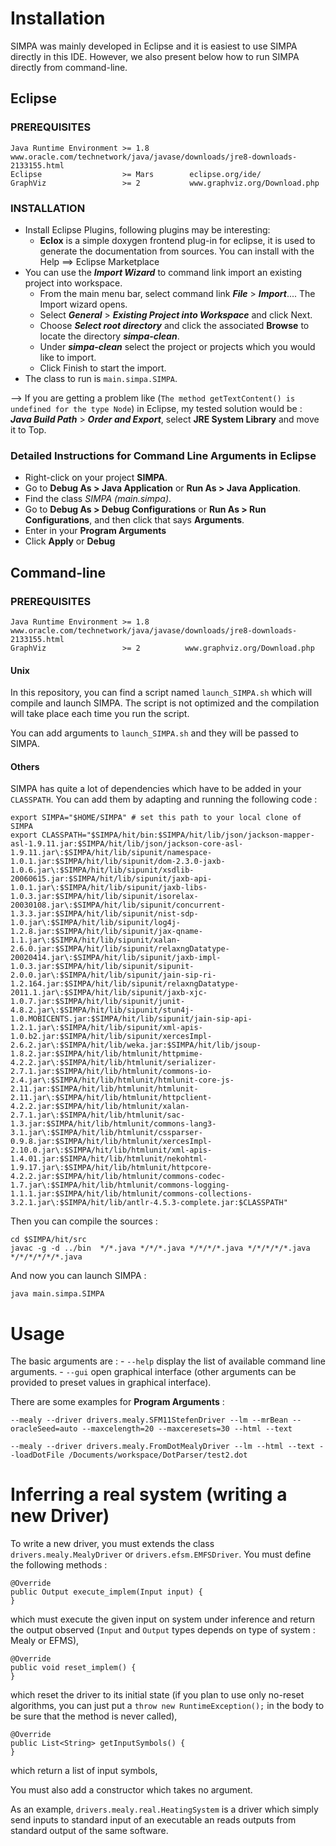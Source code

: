 # Installation

SIMPA was mainly developed in Eclipse and it is easiest to use SIMPA directly in
this IDE. However, we also present below how to run SIMPA directly from
command-line.

## Eclipse

###  PREREQUISITES

	Java Runtime Environment >= 1.8         www.oracle.com/technetwork/java/javase/downloads/jre8-downloads-2133155.html
	Eclipse                  >= Mars        eclipse.org/ide/
	GraphViz                 >= 2           www.graphviz.org/Download.php
###  INSTALLATION

- Install Eclipse Plugins, following plugins may be interesting:
    - **Eclox** is a simple doxygen frontend plug-in for eclipse, it is used to
    generate the documentation from sources. You can install with the Help ==>
    Eclipse Marketplace
- You can use the ***Import Wizard*** to  command link import an existing project into workspace.
    - From the main menu bar, select  command link ***File*** > ***Import***....
    The Import wizard opens.
    - Select ***General*** > ***Existing Project into Workspace*** and click
    Next.
    - Choose ***Select root directory***  and click the associated **Browse** to
    locate the directory ***simpa-clean***.
    - Under ***simpa-clean*** select the project or projects which you would
    like to import.
    - Click Finish to start the import.
- The class to run is `main.simpa.SIMPA`.

—> If you are getting a problem like (`The method getTextContent() is undefined for the type Node`) in Eclipse, my tested solution would be : ***Java Build Path*** > ***Order and Export***, select **JRE System Library** and move it to Top.

###  Detailed Instructions for Command Line Arguments in Eclipse

- Right-click on your project **SIMPA**.
- Go to **Debug As > Java Application** or **Run As > Java Application**.
- Find the class *SIMPA (main.simpa)*.
- Go to **Debug As > Debug Configurations** or **Run As > Run Configurations**, and then click that says **Arguments**.
- Enter in your **Program Arguments**
- Click **Apply** or **Debug**

## Command-line

###  PREREQUISITES

	Java Runtime Environment >= 1.8        www.oracle.com/technetwork/java/javase/downloads/jre8-downloads-2133155.html
	GraphViz                 >= 2          www.graphviz.org/Download.php

#### Unix

In this repository, you can find a script named `launch_SIMPA.sh` which will
compile and launch SIMPA. The script is not optimized and the compilation will
take place each time you run the script.

You can add arguments to `launch_SIMPA.sh` and they will be passed to SIMPA.

#### Others

SIMPA has quite a lot of dependencies which have to be added in your `CLASSPATH`. You can add them by adapting and running the following code :
  
    export SIMPA="$HOME/SIMPA" # set this path to your local clone of SIMPA
    export CLASSPATH="$SIMPA/hit/bin:$SIMPA/hit/lib/json/jackson-mapper-asl-1.9.11.jar:$SIMPA/hit/lib/json/jackson-core-asl-1.9.11.jar\:$SIMPA/hit/lib/sipunit/namespace-1.0.1.jar:$SIMPA/hit/lib/sipunit/dom-2.3.0-jaxb-1.0.6.jar\:$SIMPA/hit/lib/sipunit/xsdlib-20060615.jar:$SIMPA/hit/lib/sipunit/jaxb-api-1.0.1.jar\:$SIMPA/hit/lib/sipunit/jaxb-libs-1.0.3.jar:$SIMPA/hit/lib/sipunit/isorelax-20030108.jar\:$SIMPA/hit/lib/sipunit/concurrent-1.3.3.jar:$SIMPA/hit/lib/sipunit/nist-sdp-1.0.jar\:$SIMPA/hit/lib/sipunit/log4j-1.2.8.jar:$SIMPA/hit/lib/sipunit/jax-qname-1.1.jar\:$SIMPA/hit/lib/sipunit/xalan-2.6.0.jar:$SIMPA/hit/lib/sipunit/relaxngDatatype-20020414.jar\:$SIMPA/hit/lib/sipunit/jaxb-impl-1.0.3.jar:$SIMPA/hit/lib/sipunit/sipunit-2.0.0.jar\:$SIMPA/hit/lib/sipunit/jain-sip-ri-1.2.164.jar:$SIMPA/hit/lib/sipunit/relaxngDatatype-2011.1.jar\:$SIMPA/hit/lib/sipunit/jaxb-xjc-1.0.7.jar:$SIMPA/hit/lib/sipunit/junit-4.8.2.jar\:$SIMPA/hit/lib/sipunit/stun4j-1.0.MOBICENTS.jar:$SIMPA/hit/lib/sipunit/jain-sip-api-1.2.1.jar\:$SIMPA/hit/lib/sipunit/xml-apis-1.0.b2.jar:$SIMPA/hit/lib/sipunit/xercesImpl-2.6.2.jar\:$SIMPA/hit/lib/weka.jar:$SIMPA/hit/lib/jsoup-1.8.2.jar:$SIMPA/hit/lib/htmlunit/httpmime-4.2.2.jar\:$SIMPA/hit/lib/htmlunit/serializer-2.7.1.jar:$SIMPA/hit/lib/htmlunit/commons-io-2.4.jar\:$SIMPA/hit/lib/htmlunit/htmlunit-core-js-2.11.jar:$SIMPA/hit/lib/htmlunit/htmlunit-2.11.jar\:$SIMPA/hit/lib/htmlunit/httpclient-4.2.2.jar:$SIMPA/hit/lib/htmlunit/xalan-2.7.1.jar\:$SIMPA/hit/lib/htmlunit/sac-1.3.jar:$SIMPA/hit/lib/htmlunit/commons-lang3-3.1.jar\:$SIMPA/hit/lib/htmlunit/cssparser-0.9.8.jar:$SIMPA/hit/lib/htmlunit/xercesImpl-2.10.0.jar\:$SIMPA/hit/lib/htmlunit/xml-apis-1.4.01.jar:$SIMPA/hit/lib/htmlunit/nekohtml-1.9.17.jar\:$SIMPA/hit/lib/htmlunit/httpcore-4.2.2.jar:$SIMPA/hit/lib/htmlunit/commons-codec-1.7.jar\:$SIMPA/hit/lib/htmlunit/commons-logging-1.1.1.jar:$SIMPA/hit/lib/htmlunit/commons-collections-3.2.1.jar\:$SIMPA/hit/lib/antlr-4.5.3-complete.jar:$CLASSPATH"

Then you can compile the sources :

    cd $SIMPA/hit/src
    javac -g -d ../bin  */*.java */*/*.java */*/*/*.java */*/*/*/*.java */*/*/*/*/*.java
    
And now you can launch SIMPA :

	java main.simpa.SIMPA

#  Usage

The basic arguments are :
    - `--help` display the list of available command line arguments.
    - `--gui` open graphical interface (other arguments can be provided to
    preset values in graphical interface).

There are some examples for **Program Arguments** :

	--mealy --driver drivers.mealy.SFM11StefenDriver --lm --mrBean --oracleSeed=auto --maxcelength=20 --maxceresets=30 --html --text

	--mealy --driver drivers.mealy.FromDotMealyDriver --lm --html --text --loadDotFile /Documents/workspace/DotParser/test2.dot

# Inferring a real system (writing a new Driver)

To write a new driver, you must extends the class `drivers.mealy.MealyDriver` or
`drivers.efsm.EMFSDriver`. You must define the following methods :

	@Override
	public Output execute_implem(Input input) {
	}
which must execute the given input on system under inference and return the
output observed (`Input` and `Output` types depends on type of system : Mealy or
EFMS),

	@Override
	public void reset_implem() {
	}
which reset the driver to its initial state (if you plan to use only no-reset
algorithms, you can just put a `throw new RuntimeException();` in the body to be
sure that the method is never called),

	@Override
	public List<String> getInputSymbols() {
	}
which return a list of input symbols,

You must also add a constructor which takes no argument.


As an example, `drivers.mealy.real.HeatingSystem` is a driver which simply send
inputs to standard input of an executable an reads outputs from standard output
of the same software.
